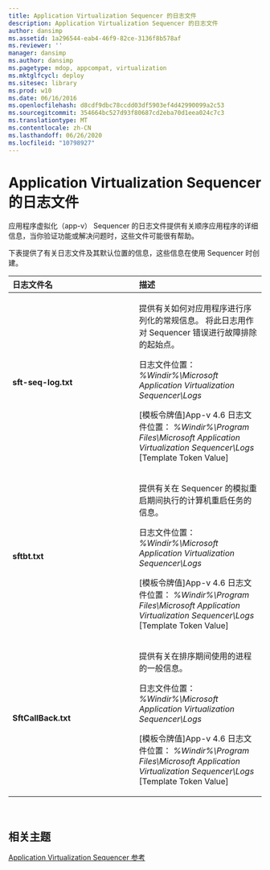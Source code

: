 ```yaml
---
title: Application Virtualization Sequencer 的日志文件
description: Application Virtualization Sequencer 的日志文件
author: dansimp
ms.assetid: 1a296544-eab4-46f9-82ce-3136f8b578af
ms.reviewer: ''
manager: dansimp
ms.author: dansimp
ms.pagetype: mdop, appcompat, virtualization
ms.mktglfcycl: deploy
ms.sitesec: library
ms.prod: w10
ms.date: 06/16/2016
ms.openlocfilehash: d8cdf9dbc78ccdd03df5903ef4d42990099a2c53
ms.sourcegitcommit: 354664bc527d93f80687cd2eba70d1eea024c7c3
ms.translationtype: MT
ms.contentlocale: zh-CN
ms.lasthandoff: 06/26/2020
ms.locfileid: "10798927"
---
```

# Application Virtualization Sequencer 的日志文件


应用程序虚拟化（app-v） Sequencer 的日志文件提供有关顺序应用程序的详细信息，当你验证功能或解决问题时，这些文件可能很有帮助。

下表提供了有关日志文件及其默认位置的信息，这些信息在使用 Sequencer 时创建。

<table>
<colgroup>
<col width="50%" />
<col width="50%" />
</colgroup>
<thead>
<tr class="header">
<th align="left">日志文件名</th>
<th align="left">描述</th>
</tr>
</thead>
<tbody>
<tr class="odd">
<td align="left"><p><strong>sft-seq-log.txt</strong></p></td>
<td align="left"><p>提供有关如何对应用程序进行序列化的常规信息。 将此日志用作对 Sequencer 错误进行故障排除的起始点。</p>
<p>日志文件位置： <em> %Windir%\Microsoft Application Virtualization Sequencer\Logs</em></p>
<p>[模板令牌值]App-v 4.6 日志文件位置： <em> %Windir%\Program Files\Microsoft Application Virtualization Sequencer\Logs </em> [Template Token Value]</p></td>
</tr>
<tr class="even">
<td align="left"><p><strong>sftbt.txt</strong></p></td>
<td align="left"><p>提供有关在 Sequencer 的模拟重启期间执行的计算机重启任务的信息。</p>
<p>日志文件位置： <em> %Windir%\Microsoft Application Virtualization Sequencer\Logs</em></p>
<p>[模板令牌值]App-v 4.6 日志文件位置： <em> %Windir%\Program Files\Microsoft Application Virtualization Sequencer\Logs </em> [Template Token Value]</p></td>
</tr>
<tr class="odd">
<td align="left"><p><strong>SftCallBack.txt</strong></p></td>
<td align="left"><p>提供有关在排序期间使用的进程的一般信息。</p>
<p>日志文件位置： <em> %Windir%\Microsoft Application Virtualization Sequencer\Logs</em></p>
<p>[模板令牌值]App-v 4.6 日志文件位置： <em> %Windir%\Program Files\Microsoft Application Virtualization Sequencer\Logs </em> [Template Token Value]</p></td>
</tr>
</tbody>
</table>

 

## 相关主题


[Application Virtualization Sequencer 参考](application-virtualization-sequencer-reference.md)

 

 





